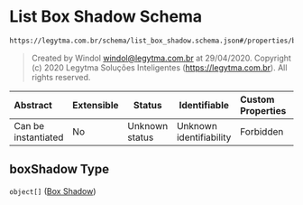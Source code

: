 # List Box Shadow Schema

```txt
https://legytma.com.br/schema/list_box_shadow.schema.json#/properties/boxShadow
```




> Created by Windol [windol@legytma.com.br](mailto:windol@legytma.com.br) at 29/04/2020.
> Copyright (c) 2020 Legytma Soluções Inteligentes (<https://legytma.com.br>). All rights reserved.
>

| Abstract            | Extensible | Status         | Identifiable            | Custom Properties | Additional Properties | Access Restrictions | Defined In                                                                                  |
| :------------------ | ---------- | -------------- | ----------------------- | :---------------- | --------------------- | ------------------- | ------------------------------------------------------------------------------------------- |
| Can be instantiated | No         | Unknown status | Unknown identifiability | Forbidden         | Allowed               | none                | [box_decoration.schema.json\*](../schema/box_decoration.schema.json "open original schema") |

## boxShadow Type

`object[]` ([Box Shadow](list_box_shadow-box-shadow.md))
